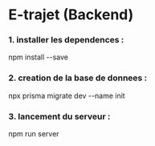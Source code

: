 # E-trajet (Backend)

### 1. installer les dependences :

npm install --save

### 2. creation de la base de donnees :

npx prisma migrate dev --name init

### 3. lancement du serveur :

npm run server
